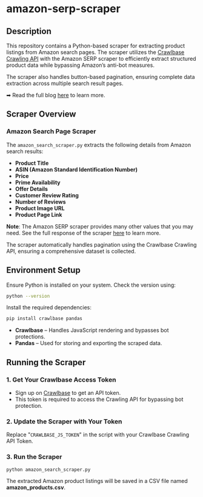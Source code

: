 # amazon-serp-scraper

## Description

This repository contains a Python-based scraper for extracting product listings from Amazon search pages. The scraper utilizes the [Crawlbase Crawling API](https://crawlbase.com/crawling-api-avoid-captchas-blocks) with the Amazon SERP scraper to efficiently extract structured product data while bypassing Amazon’s anti-bot measures.

The scraper also handles button-based pagination, ensuring complete data extraction across multiple search result pages.

➡ Read the full blog [here](https://crawlbase.com/blog/scrape-amazon-search-pages-with-crawling-api/) to learn more.

## Scraper Overview

### Amazon Search Page Scraper

The `amazon_search_scraper.py` extracts the following details from Amazon search results:

- **Product Title**
- **ASIN (Amazon Standard Identification Number)**
- **Price**
- **Prime Availability**
- **Offer Details**
- **Customer Review Rating**
- **Number of Reviews**
- **Product Image URL**
- **Product Page Link**

**Note**: The Amazon SERP scraper provides many other values that you may need. See the full response of the scraper [here](https://crawlbase.com/docs/crawling-api/scrapers/#amazon-serp) to learn more.

The scraper automatically handles pagination using the Crawlbase Crawling API, ensuring a comprehensive dataset is collected.

## Environment Setup

Ensure Python is installed on your system. Check the version using:

```bash
python --version
```

Install the required dependencies:

```bash
pip install crawlbase pandas
```

- **Crawlbase** – Handles JavaScript rendering and bypasses bot protections.
- **Pandas** – Used for storing and exporting the scraped data.

## Running the Scraper

### 1. Get Your Crawlbase Access Token

- Sign up on [Crawlbase](https://crawlbase.com/signup) to get an API token.
- This token is required to access the Crawling API for bypassing bot protection.

### 2. Update the Scraper with Your Token

Replace "`CRAWLBASE_JS_TOKEN`" in the script with your Crawlbase Crawling API Token.

### 3. Run the Scraper

```bash
python amazon_search_scraper.py
```

The extracted Amazon product listings will be saved in a CSV file named **amazon_products.csv**.
